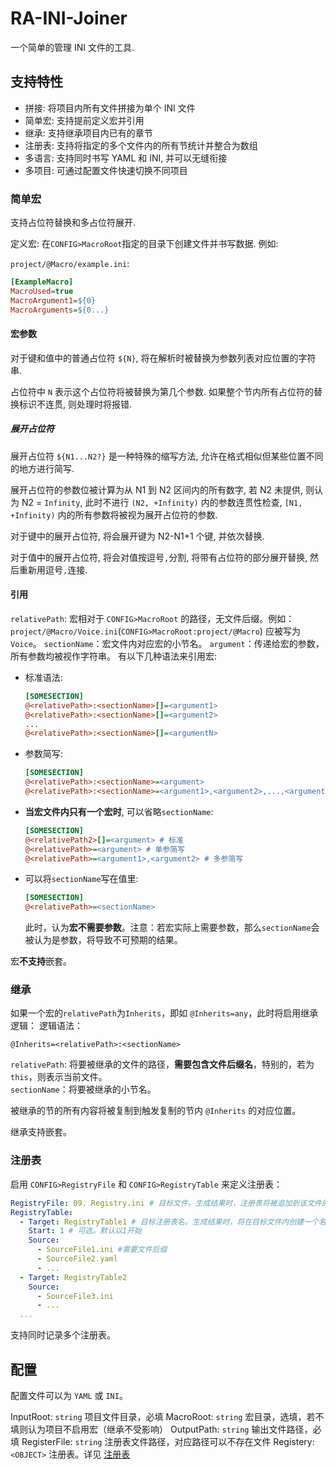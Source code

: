 # RA-INI-Joiner

一个简单的管理 INI 文件的工具.

## 支持特性
*   拼接:
        将项目内所有文件拼接为单个 INI 文件
*   简单宏:
        支持提前定义宏并引用
*   继承:
        支持继承项目内已有的章节
*   注册表:
        支持将指定的多个文件内的所有节统计并整合为数组
*   多语言:
        支持同时书写 YAML 和 INI, 并可以无缝衔接
*   多项目:
        可通过配置文件快速切换不同项目

### 简单宏

支持占位符替换和多占位符展开.

定义宏: 在`CONFIG>MacroRoot`指定的目录下创建文件并书写数据. 例如:

`project/@Macro/example.ini`:
```ini
[ExampleMacro]
MacroUsed=true
MacroArgument1=${0}
MacroArguments=${0...}
```

#### 宏参数

对于键和值中的普通占位符 `${N}`, 将在解析时被替换为参数列表对应位置的字符串.

占位符中 `N` 表示这个占位符将被替换为第几个参数. 如果整个节内所有占位符的替换标识不连贯, 则处理时将报错.

##### 展开占位符

展开占位符 `${N1...N2?}` 是一种特殊的缩写方法, 允许在格式相似但某些位置不同的地方进行简写. 

展开占位符的参数位被计算为从 N1 到 N2 区间内的所有数字, 若 N2 未提供, 则认为 N2 = `Infinity`, 此时不进行 `(N2, +Infinity)` 内的参数连贯性检查, `[N1, +Infinity)` 内的所有参数将被视为展开占位符的参数.

对于键中的展开占位符, 将会展开键为 N2-N1+1 个键, 并依次替换.

对于值中的展开占位符, 将会对值按逗号`,`分割, 将带有占位符的部分展开替换, 然后重新用逗号`,`连接.

#### 引用
`relativePath`: 宏相对于 `CONFIG>MacroRoot` 的路径，无文件后缀。例如：`project/@Macro/Voice.ini`(`CONFIG>MacroRoot:project/@Macro`) 应被写为 `Voice`。
`sectionName`：宏文件内对应宏的小节名。
`argument`：传递给宏的参数，所有参数均被视作字符串。
有以下几种语法来引用宏: 
*   标准语法:
    ```ini
    [SOMESECTION]
    @<relativePath>:<sectionName>[]=<argument1>
    @<relativePath>:<sectionName>[]=<argument2>
    ...
    @<relativePath>:<sectionName>[]=<argumentN>
    ```
*   参数简写:
    ```ini
    [SOMESECTION]
    @<relativePath>:<sectionName>=<argument>
    @<relativePath>:<sectionName>=<argument1>,<argument2>,...,<argumentN>
    ```
*   **当宏文件内只有一个宏时**, 可以省略`sectionName`:
    ```ini
    [SOMESECTION]
    @<relativePath2>[]=<argument> # 标准
    @<relativePath>=<argument> # 单参简写
    @<relativePath>=<argument1>,<argument2> # 多参简写
    ```
*   可以将`sectionName`写在值里:
    ```ini
    [SOMESECTION]
    @<relativePath>=<sectionName>
    ```
    此时，认为**宏不需要参数**。注意：若宏实际上需要参数，那么`sectionName`会被认为是参数，将导致不可预期的结果。

宏**不支持**嵌套。

### 继承

如果一个宏的`relativePath`为`Inherits`，即如 `@Inherits=any`，此时将启用继承逻辑：
逻辑语法：

`@Inherits=<relativePath>:<sectionName>`

`relativePath`: 将要被继承的文件的路径，**需要包含文件后缀名**，特别的，若为`this`，则表示当前文件。  
`sectionName`：将要被继承的小节名。

被继承的节的所有内容将被复制到触发复制的节内 `@Inherits` 的对应位置。

继承支持嵌套。

### 注册表

启用 `CONFIG>RegistryFile` 和 `CONFIG>RegistryTable` 来定义注册表：

```yaml
RegistryFile: 09. Registry.ini # 目标文件。生成结果时，注册表将被追加到该文件的输出内容的末尾。如果没有该文件则假定文件内容为空。生成注册表将不修改该文件的源文件。
RegistryTable:
  - Target: RegistryTable1 # 目标注册表名。生成结果时，将在目标文件内创建一个名为 `[RegistryTable1]` 的小节，将所有源文件内的节名按顺序写入。
    Start: 1 # 可选。默认以1开始
    Source: 
      - SourceFile1.ini #需要文件后缀
      - SourceFile2.yaml
      - ...
  - Target: RegistryTable2
    Source:
      - SourceFile3.ini
      - ...
  ...
```

支持同时记录多个注册表。

## 配置

配置文件可以为 `YAML` 或 `INI`。

InputRoot: `string` 项目文件目录，必填
MacroRoot: `string` 宏目录，选填，若不填则认为项目不启用宏（继承不受影响）
OutputPath: `string` 输出文件路径，必填
RegisterFile: `string` 注册表文件路径，对应路径可以不存在文件
Registery: `<OBJECT>` 注册表。详见 [注册表](#注册表)